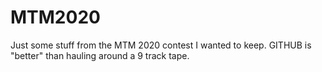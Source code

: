 # MTM2020
Just some stuff from the MTM 2020 contest I wanted to keep.
GITHUB is "better" than hauling around a 9 track tape.
